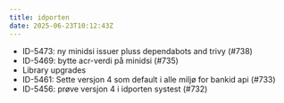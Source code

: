 ```yaml
---
title: idporten
date: 2025-06-23T10:12:43Z
---
```

- ID-5473: ny minidsi issuer pluss dependabots and trivy (#738)
- ID-5469: bytte acr-verdi på minidsi (#735)
- Library upgrades
- ID-5461: Sette versjon 4 som default i alle miljø for bankid api (#733)
- ID-5456: prøve versjon 4 i idporten systest (#732)

